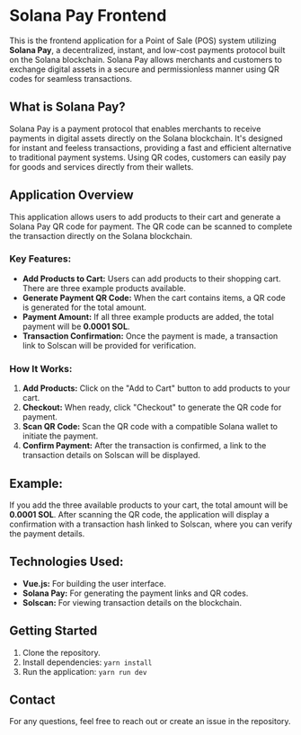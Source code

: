 # Solana Pay Frontend

This is the frontend application for a Point of Sale (POS) system utilizing **Solana Pay**, a decentralized, instant, and low-cost payments protocol built on the Solana blockchain. Solana Pay allows merchants and customers to exchange digital assets in a secure and permissionless manner using QR codes for seamless transactions.

## What is Solana Pay?

Solana Pay is a payment protocol that enables merchants to receive payments in digital assets directly on the Solana blockchain. It's designed for instant and feeless transactions, providing a fast and efficient alternative to traditional payment systems. Using QR codes, customers can easily pay for goods and services directly from their wallets.

## Application Overview

This application allows users to add products to their cart and generate a Solana Pay QR code for payment. The QR code can be scanned to complete the transaction directly on the Solana blockchain.

### Key Features:

- **Add Products to Cart:** Users can add products to their shopping cart. There are three example products available.
- **Generate Payment QR Code:** When the cart contains items, a QR code is generated for the total amount.
- **Payment Amount:** If all three example products are added, the total payment will be **0.0001 SOL**.
- **Transaction Confirmation:** Once the payment is made, a transaction link to Solscan will be provided for verification.

### How It Works:

1. **Add Products:** Click on the "Add to Cart" button to add products to your cart.
2. **Checkout:** When ready, click "Checkout" to generate the QR code for payment.
3. **Scan QR Code:** Scan the QR code with a compatible Solana wallet to initiate the payment.
4. **Confirm Payment:** After the transaction is confirmed, a link to the transaction details on Solscan will be displayed.

## Example:

If you add the three available products to your cart, the total amount will be **0.0001 SOL**. After scanning the QR code, the application will display a confirmation with a transaction hash linked to Solscan, where you can verify the payment details.

## Technologies Used:

- **Vue.js:** For building the user interface.
- **Solana Pay:** For generating the payment links and QR codes.
- **Solscan:** For viewing transaction details on the blockchain.

## Getting Started

1. Clone the repository.
2. Install dependencies: `yarn install`
3. Run the application: `yarn run dev`

## Contact

For any questions, feel free to reach out or create an issue in the repository.
